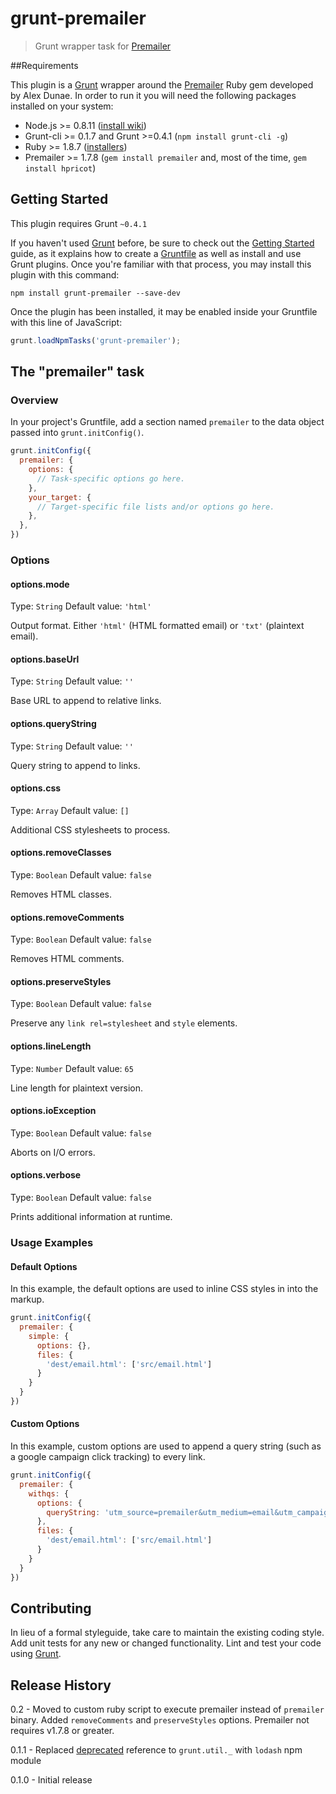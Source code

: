 # grunt-premailer

> Grunt wrapper task for [Premailer](https://github.com/alexdunae/premailer/)


##Requirements

This plugin is a [Grunt](http://gruntjs.com/)  wrapper around the [Premailer](https://github.com/alexdunae/premailer/) Ruby gem developed by Alex Dunae. In order to run it you will need the following packages installed on your system:

* Node.js >= 0.8.11 ([install wiki](https://github.com/joyent/node/wiki/Installing-Node.js-via-package-manager))
* Grunt-cli >= 0.1.7 and Grunt >=0.4.1 (`npm install grunt-cli -g`)
* Ruby >= 1.8.7 ([installers](http://www.ruby-lang.org/en/downloads/))
* Premailer >= 1.7.8 (`gem install premailer` and, most of the time, `gem install hpricot`)

## Getting Started

This plugin requires Grunt `~0.4.1`

If you haven't used [Grunt](http://gruntjs.com/) before, be sure to check out the [Getting Started](http://gruntjs.com/getting-started) guide, as it explains how to create a [Gruntfile](http://gruntjs.com/sample-gruntfile) as well as install and use Grunt plugins. Once you're familiar with that process, you may install this plugin with this command:

```shell
npm install grunt-premailer --save-dev
```

Once the plugin has been installed, it may be enabled inside your Gruntfile with this line of JavaScript:

```js
grunt.loadNpmTasks('grunt-premailer');
```

## The "premailer" task

### Overview
In your project's Gruntfile, add a section named `premailer` to the data object passed into `grunt.initConfig()`.

```js
grunt.initConfig({
  premailer: {
    options: {
      // Task-specific options go here.
    },
    your_target: {
      // Target-specific file lists and/or options go here.
    },
  },
})
```

### Options

#### options.mode
Type: `String`
Default value: `'html'`

Output format. Either `'html'` (HTML formatted email) or `'txt'` (plaintext email).

#### options.baseUrl
Type: `String`
Default value: `''`

Base URL to append to relative links.

#### options.queryString
Type: `String`
Default value: `''`

Query string to append to links.

#### options.css
Type: `Array`
Default value: `[]`

Additional CSS stylesheets to process.

#### options.removeClasses
Type: `Boolean`
Default value: `false`

Removes HTML classes.

#### options.removeComments
Type: `Boolean`
Default value: `false`

Removes HTML comments.


#### options.preserveStyles
Type: `Boolean`
Default value: `false`

Preserve any `link rel=stylesheet` and `style` elements.

#### options.lineLength
Type: `Number`
Default value: `65`

Line length for plaintext version.

#### options.ioException
Type: `Boolean`
Default value: `false`

Aborts on I/O errors.

#### options.verbose
Type: `Boolean`
Default value: `false`

Prints additional information at runtime.

### Usage Examples

#### Default Options
In this example, the default options are used to inline CSS styles in into the markup.

```js
grunt.initConfig({
  premailer: {
    simple: {
      options: {},
      files: {
        'dest/email.html': ['src/email.html']
      }
    }
  }
})
```

#### Custom Options
In this example, custom options are used to append a query string (such as a google campaign click tracking) to every link.

```js
grunt.initConfig({
  premailer: {
    withqs: {
      options: {
        queryString: 'utm_source=premailer&utm_medium=email&utm_campaign=test'
      },
      files: {
        'dest/email.html': ['src/email.html']
      }
    }
  }
})
```

## Contributing
In lieu of a formal styleguide, take care to maintain the existing coding style. Add unit tests for any new or changed functionality. Lint and test your code using [Grunt](http://gruntjs.com/).

## Release History

0.2 - Moved to custom ruby script to execute premailer instead of `premailer` binary. Added `removeComments` and `preserveStyles` options. Premailer not requires v1.7.8 or greater.

0.1.1 - Replaced [deprecated](http://gruntjs.com/blog/2013-11-21-grunt-0.4.2-released) reference to `grunt.util._` with `lodash` npm module

0.1.0 - Initial release

